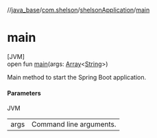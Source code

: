 //[java_base](../../../index.md)/[com.shelson](../index.md)/[shelsonApplication](index.md)/[main](main.md)

# main

[JVM]\
open fun [main](main.md)(args: [Array](https://kotlinlang.org/api/latest/jvm/stdlib/kotlin/-array/index.html)&lt;[String](https://docs.oracle.com/javase/8/docs/api/java/lang/String.html)&gt;)

Main method to start the Spring Boot application.

#### Parameters

JVM

| | |
|---|---|
| args | Command line arguments. |
